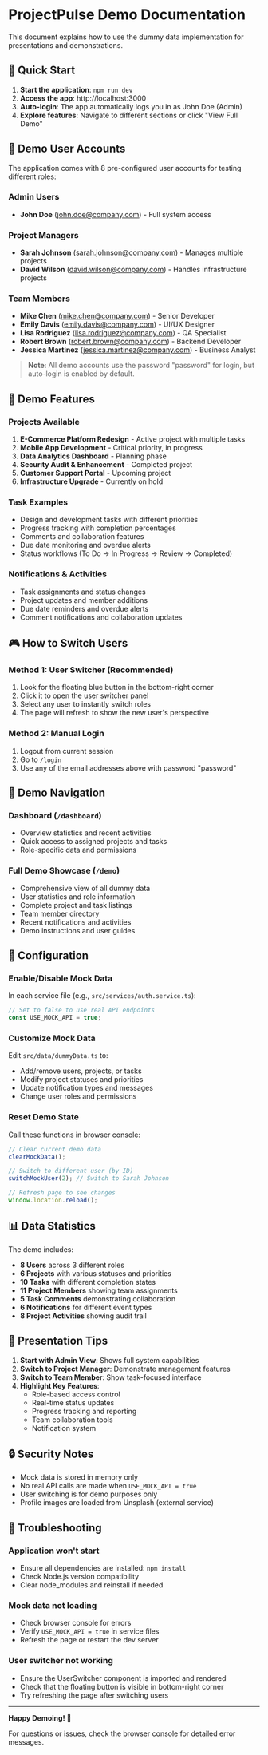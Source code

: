 # ProjectPulse Demo Documentation

This document explains how to use the dummy data implementation for presentations and demonstrations.

## 🚀 Quick Start

1. **Start the application**: `npm run dev`
2. **Access the app**: http://localhost:3000
3. **Auto-login**: The app automatically logs you in as John Doe (Admin)
4. **Explore features**: Navigate to different sections or click "View Full Demo"

## 👥 Demo User Accounts

The application comes with 8 pre-configured user accounts for testing different roles:

### Admin Users
- **John Doe** (john.doe@company.com) - Full system access

### Project Managers  
- **Sarah Johnson** (sarah.johnson@company.com) - Manages multiple projects
- **David Wilson** (david.wilson@company.com) - Handles infrastructure projects

### Team Members
- **Mike Chen** (mike.chen@company.com) - Senior Developer
- **Emily Davis** (emily.davis@company.com) - UI/UX Designer  
- **Lisa Rodriguez** (lisa.rodriguez@company.com) - QA Specialist
- **Robert Brown** (robert.brown@company.com) - Backend Developer
- **Jessica Martinez** (jessica.martinez@company.com) - Business Analyst

> **Note**: All demo accounts use the password "password" for login, but auto-login is enabled by default.

## 🎯 Demo Features

### Projects Available
1. **E-Commerce Platform Redesign** - Active project with multiple tasks
2. **Mobile App Development** - Critical priority, in progress
3. **Data Analytics Dashboard** - Planning phase
4. **Security Audit & Enhancement** - Completed project
5. **Customer Support Portal** - Upcoming project
6. **Infrastructure Upgrade** - Currently on hold

### Task Examples
- Design and development tasks with different priorities
- Progress tracking with completion percentages
- Comments and collaboration features
- Due date monitoring and overdue alerts
- Status workflows (To Do → In Progress → Review → Completed)

### Notifications & Activities
- Task assignments and status changes
- Project updates and member additions
- Due date reminders and overdue alerts  
- Comment notifications and collaboration updates

## 🎮 How to Switch Users

### Method 1: User Switcher (Recommended)
1. Look for the floating blue button in the bottom-right corner
2. Click it to open the user switcher panel
3. Select any user to instantly switch roles
4. The page will refresh to show the new user's perspective

### Method 2: Manual Login
1. Logout from current session
2. Go to `/login` 
3. Use any of the email addresses above with password "password"

## 🎪 Demo Navigation

### Dashboard (`/dashboard`)
- Overview statistics and recent activities
- Quick access to assigned projects and tasks
- Role-specific data and permissions

### Full Demo Showcase (`/demo`)  
- Comprehensive view of all dummy data
- User statistics and role information
- Complete project and task listings
- Team member directory
- Recent notifications and activities
- Demo instructions and user guides

## 🔧 Configuration

### Enable/Disable Mock Data
In each service file (e.g., `src/services/auth.service.ts`):

```typescript
// Set to false to use real API endpoints
const USE_MOCK_API = true;
```

### Customize Mock Data
Edit `src/data/dummyData.ts` to:
- Add/remove users, projects, or tasks
- Modify project statuses and priorities
- Update notification types and messages
- Change user roles and permissions

### Reset Demo State
Call these functions in browser console:
```javascript
// Clear current demo data
clearMockData();

// Switch to different user (by ID)
switchMockUser(2); // Switch to Sarah Johnson

// Refresh page to see changes
window.location.reload();
```

## 📊 Data Statistics

The demo includes:
- **8 Users** across 3 different roles
- **6 Projects** with various statuses and priorities  
- **10 Tasks** with different completion states
- **11 Project Members** showing team assignments
- **5 Task Comments** demonstrating collaboration
- **6 Notifications** for different event types
- **8 Project Activities** showing audit trail

## 🎯 Presentation Tips

1. **Start with Admin View**: Shows full system capabilities
2. **Switch to Project Manager**: Demonstrate management features  
3. **Switch to Team Member**: Show task-focused interface
4. **Highlight Key Features**:
   - Role-based access control
   - Real-time status updates
   - Progress tracking and reporting
   - Team collaboration tools
   - Notification system

## 🔒 Security Notes

- Mock data is stored in memory only
- No real API calls are made when `USE_MOCK_API = true`
- User switching is for demo purposes only
- Profile images are loaded from Unsplash (external service)

## 🚨 Troubleshooting

### Application won't start
- Ensure all dependencies are installed: `npm install`
- Check Node.js version compatibility
- Clear node_modules and reinstall if needed

### Mock data not loading
- Check browser console for errors
- Verify `USE_MOCK_API = true` in service files
- Refresh the page or restart the dev server

### User switcher not working  
- Ensure the UserSwitcher component is imported and rendered
- Check that the floating button is visible in bottom-right corner
- Try refreshing the page after switching users

---

**Happy Demoing! 🎉**

For questions or issues, check the browser console for detailed error messages.
